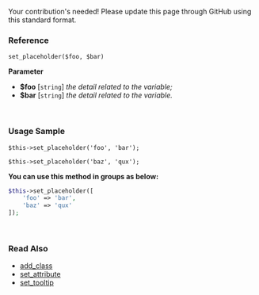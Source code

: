 Your contribution's needed!
Please update this page through GitHub using this standard format.

### Reference
`set_placeholder($foo, $bar)`

**Parameter**
* **$foo** [`string`] *the detail related to the variable;*
* **$bar** [`string`] *the detail related to the variable.*

&nbsp;

### Usage Sample
`$this->set_placeholder('foo', 'bar');`

`$this->set_placeholder('baz', 'qux');`

**You can use this method in groups as below:**
```php
$this->set_placeholder([
    'foo' => 'bar',
    'baz' => 'qux'
]);
```

&nbsp;

### Read Also
* [add_class](./add_class)
* [set_attribute](./set_attribute)
* [set_tooltip](./set_tooltip)
